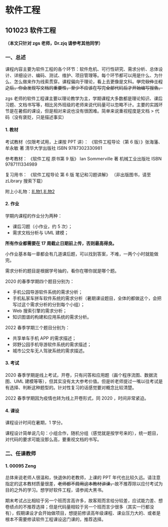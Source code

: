 # 软件工程

## 101023 软件工程

**（本文只针对 zgs 老师，Dr.zjq 请参考其他同学）**

### 一、总述

课程内容主要为软件工程的各个环节：软件危机、可行性研究、需求分析、总体设计、详细设计、编码、测试、维护、项目管理等。每个环节都可以用是什么、为什么、怎么做来作为线索贯穿。课程偏向于理论，看上去更像是文科。~~学完软件工程之后，你会发现写文档的重要性，至少不应该在写完全部代码后才开始编写报告。~~

zgs 老师的软件工程课主要以理论教学为主，学期课程大多数都是理论知识、课后习题、文档书写等，相比另外班级的老师来说代码量可以忽略不计。主要的实践环节是在暑假的课设，但是相对来说也没有很困难。简单来说重视程度是文档 > 代码（没有褒贬，只是描述事实）

#### 1. 教材

考试教材（仅限考试用，上课按 PPT 讲）： 《软件工程导论（第 6 版）》张海藩、牟永敏 著 清华大学出版社 ISBN 9787302330981

参考教材： 《软件工程 原书第 9 版》 Ian Sommerville 著 机械工业出版社 ISBN 9787111334989

复习用书： 《软件工程导论 第 6 版 笔记和习题讲解》 （非出版图书，请至 zLibrary 搜索下载）

附上小礼物：[礼物1](https://wenku.baidu.com/view/89b15d5a2f60ddccdb38a05c.html),[礼物2](http://www.wodocx.com/p-23781.html)

#### 2. 作业

学期内课程的作业分为两种：

* 课后习题（小作业，约 5 次）；
* 需求文档分析与 UML 建模；

**所有作业都需要在 17 周截止日期前上传，否则最高得良。**

小作业基本每一章都会有几道课后题，可以找到答案，不难，一两个小时就能做完。

需求分析的题目是根据学号抽的，看你在哪你就是哪个题。

2020 的春季学期四个题目分别为：

* 手机公园导游软件系统的需求分析；
* 手机私家车拼车软件系统的需求分析（暑期课设题目，全体的都做这个，会把写过这个需求分析的分到每个小组）；
* Web 搜索引擎的需求分析；
* 知识图谱的构建和应用系统的需求分析。

2022 春季学期三个题目分别为：

* 共享单车手机 APP 的需求描述；
* 郊野公园手机导游软件系统的需求描述；
* 城市公交车无人驾驶系统的需求描述。

#### 3. 考试

2020 春季学期是线上考试，开卷，只有问答和应用题（画个程序流图、数据流图、UML 建模等等），但其实没有太大参考价值。但是听老师提过一嘴以往考试是有选择、判断这种题型的。针对性复习的话感觉要对概念比较清楚。

2022 春季学期因为疫情也转为线上开卷形式，同 2020 ，时间非常紧迫。

#### 4. 课设

课程设计时间在暑期，1 学分。

课程设计简单说几句：小组合作，随机分组（感觉就是按学号来的），统一题目，对代码的要求可能没那么高，要重视文档的书写。

### 二、任课教师

#### 1. 00095 Zeng

总体来说老师人很温和，快退休的老教师，上课的 PPT 年代也比较久远。请注意指定的这本教材质量很差，~~老师都不屑用这本教材讲课，~~故不推荐除以应付考试为目的之外的学习。想学好软件工程，请参阅大黑书。

期末考试占比相较于另一个班而言高许多，故客观而言给分较差，应试能力差、想卷绩点的不推荐选择；但是代码量相较于另一个班而言少很多（其实一行都没有），假期课设才会开始做项目，想提前修读高年级课程、课业压力大的、或者是根本不需要修读软件工程课设这门课的，推荐选择。
